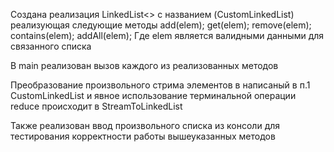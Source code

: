 Создана реализация LinkedList<> с названием
(CustomLinkedList) реализующая следующие методы
add(elem); get(elem); remove(elem); contains(elem); addAll(elem);
Где elem является валидными данными для связанного списка

В main реализован вызов каждого из реализованных методов

Преобразование произвольного стрима элементов 
в написаный в п.1 CustomLinkedList и явное использование 
терминальной операции reduce происходит в StreamToLinkedList

Также реализован ввод произвольного списка из консоли для тестирования корректности работы вышеуказанных методов